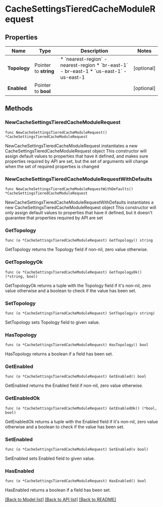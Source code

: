 # CacheSettingsTieredCacheModuleRequest

## Properties

Name | Type | Description | Notes
------------ | ------------- | ------------- | -------------
**Topology** | Pointer to **string** | * &#x60;nearest-region&#x60; - nearest-region * &#x60;br-east-1&#x60; - br-east-1 * &#x60;us-east-1&#x60; - us-east-1 | [optional] 
**Enabled** | Pointer to **bool** |  | [optional] 

## Methods

### NewCacheSettingsTieredCacheModuleRequest

`func NewCacheSettingsTieredCacheModuleRequest() *CacheSettingsTieredCacheModuleRequest`

NewCacheSettingsTieredCacheModuleRequest instantiates a new CacheSettingsTieredCacheModuleRequest object
This constructor will assign default values to properties that have it defined,
and makes sure properties required by API are set, but the set of arguments
will change when the set of required properties is changed

### NewCacheSettingsTieredCacheModuleRequestWithDefaults

`func NewCacheSettingsTieredCacheModuleRequestWithDefaults() *CacheSettingsTieredCacheModuleRequest`

NewCacheSettingsTieredCacheModuleRequestWithDefaults instantiates a new CacheSettingsTieredCacheModuleRequest object
This constructor will only assign default values to properties that have it defined,
but it doesn't guarantee that properties required by API are set

### GetTopology

`func (o *CacheSettingsTieredCacheModuleRequest) GetTopology() string`

GetTopology returns the Topology field if non-nil, zero value otherwise.

### GetTopologyOk

`func (o *CacheSettingsTieredCacheModuleRequest) GetTopologyOk() (*string, bool)`

GetTopologyOk returns a tuple with the Topology field if it's non-nil, zero value otherwise
and a boolean to check if the value has been set.

### SetTopology

`func (o *CacheSettingsTieredCacheModuleRequest) SetTopology(v string)`

SetTopology sets Topology field to given value.

### HasTopology

`func (o *CacheSettingsTieredCacheModuleRequest) HasTopology() bool`

HasTopology returns a boolean if a field has been set.

### GetEnabled

`func (o *CacheSettingsTieredCacheModuleRequest) GetEnabled() bool`

GetEnabled returns the Enabled field if non-nil, zero value otherwise.

### GetEnabledOk

`func (o *CacheSettingsTieredCacheModuleRequest) GetEnabledOk() (*bool, bool)`

GetEnabledOk returns a tuple with the Enabled field if it's non-nil, zero value otherwise
and a boolean to check if the value has been set.

### SetEnabled

`func (o *CacheSettingsTieredCacheModuleRequest) SetEnabled(v bool)`

SetEnabled sets Enabled field to given value.

### HasEnabled

`func (o *CacheSettingsTieredCacheModuleRequest) HasEnabled() bool`

HasEnabled returns a boolean if a field has been set.


[[Back to Model list]](../README.md#documentation-for-models) [[Back to API list]](../README.md#documentation-for-api-endpoints) [[Back to README]](../README.md)


